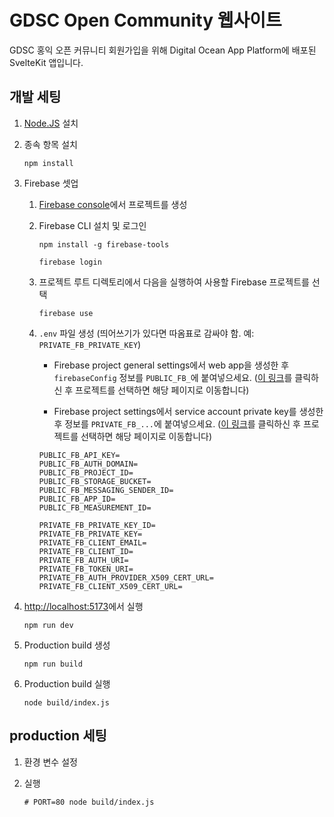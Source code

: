 # GDSC Open Community 웹사이트

GDSC 홍익 오픈 커뮤니티 회원가입을 위해 Digital Ocean App Platform에 배포된 SvelteKit 앱입니다.

## 개발 세팅

1. [Node.JS](https://nodejs.org) 설치

2. 종속 항목 설치

   ```
   npm install
   ```

3. Firebase 셋업

   1. [Firebase console](https://console.firebase.google.com)에서 프로젝트를 생성

   2. Firebase CLI 설치 및 로그인

      ```
      npm install -g firebase-tools
      ```

      ```
      firebase login
      ```

   3. 프로젝트 루트 디렉토리에서 다음을 실행하여 사용할 Firebase 프로젝트를 선택

      ```
      firebase use
      ```

   4. `.env` 파일 생성 (띄어쓰기가 있다면 따옴표로 감싸야 함. 예: `PRIVATE_FB_PRIVATE_KEY`)

      - Firebase project general settings에서 web app을 생성한 후 `firebaseConfig` 정보를 `PUBLIC_FB_`에 붙여넣으세요.
        ([이 링크](https://console.firebase.google.com/u/0/project/_/settings/general)를 클릭하신 후 프로젝트를 선택하면 해당 페이지로 이동합니다)

      - Firebase project settings에서 service account private key를 생성한 후 정보를 `PRIVATE_FB_...`에 붙여넣으세요.
        ([이 링크](https://console.firebase.google.com/u/0/project/_/settings/serviceaccounts/adminsdk)를 클릭하신 후 프로젝트를 선택하면 해당 페이지로 이동합니다)

      ```dosini
      PUBLIC_FB_API_KEY=
      PUBLIC_FB_AUTH_DOMAIN=
      PUBLIC_FB_PROJECT_ID=
      PUBLIC_FB_STORAGE_BUCKET=
      PUBLIC_FB_MESSAGING_SENDER_ID=
      PUBLIC_FB_APP_ID=
      PUBLIC_FB_MEASUREMENT_ID=

      PRIVATE_FB_PRIVATE_KEY_ID=
      PRIVATE_FB_PRIVATE_KEY=
      PRIVATE_FB_CLIENT_EMAIL=
      PRIVATE_FB_CLIENT_ID=
      PRIVATE_FB_AUTH_URI=
      PRIVATE_FB_TOKEN_URI=
      PRIVATE_FB_AUTH_PROVIDER_X509_CERT_URL=
      PRIVATE_FB_CLIENT_X509_CERT_URL=
      ```

4. [http://localhost:5173](http://localhost:5173)에서 실행

   ```
   npm run dev
   ```

5. Production build 생성

   ```
   npm run build
   ```

6. Production build 실행

   ```
   node build/index.js
   ```

## production 세팅

1. 환경 변수 설정

2. 실행

   ```
   # PORT=80 node build/index.js
   ```
